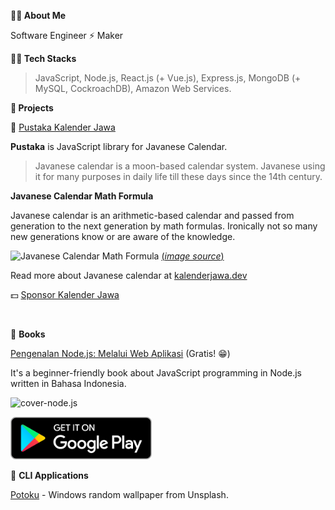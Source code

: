 **👋🏼 About Me**

Software Engineer ⚡ Maker

**👨‍💻 Tech Stacks**

> JavaScript, Node.js, React.js (+ Vue.js), Express.js, MongoDB (+ MySQL, CockroachDB), Amazon Web Services.

**🚀 Projects**

🌟 [Pustaka Kalender Jawa](https://github.com/kalenderjawa)

**Pustaka** is JavaScript library for Javanese Calendar.

> Javanese calendar is a moon-based calendar system. Javanese using it for many purposes in daily life till these days since the 14th century.


**Javanese Calendar Math Formula**

Javanese calendar is an arithmetic-based calendar and passed from generation to the next generation by math formulas. Ironically not so many new generations know or are aware of the knowledge.

![Javanese Calendar Math Formula](https://cdn.caknun.com/media/2019/01/20190102-menek-kalender-4.jpg)
[(*image source*)](https://www.caknun.com/2019/kalender-jowo-digowo-kalender-arab-digarap-kalender-barat-diruwat)

Read more about Javanese calendar at [kalenderjawa.dev](https://kalenderjawa.dev/)

💵 [Sponsor Kalender Jawa](https://github.com/sponsors/kalenderjawa)

<br>

🌟 **Books**

[Pengenalan Node.js: Melalui Web Aplikasi](https://play.google.com/store/books/details?id=pdOfDwAAQBAJ) (Gratis! 😁)

It's a beginner-friendly book about JavaScript programming in Node.js written in Bahasa Indonesia.

![cover-node.js](https://books.google.com/books/publisher/content/images/frontcover/pdOfDwAAQBAJ?fife=w200-h300)

<a href="https://play.google.com/store/books/details?id=pdOfDwAAQBAJ"><img src="https://github.com/junwatu/junwatu/raw/master/google-play-badge-small.png"></a>


🌟 **CLI Applications**

[Potoku](https://junwatu.github.io/potoku-bin/) - Windows random wallpaper from Unsplash. 


